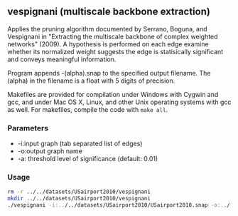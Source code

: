 vespignani (multiscale backbone extraction)
-------------------------------------------

Applies the pruning algorithm documented by Serrano, Boguna, and Vespignani
in "Extracting the multiscale backbone of complex weighted networks" (2009).
A hypothesis is performed on each edge examine whether its normalized weight
suggests the edge is statisically significant and conveys meaningful information.

Program appends -(alpha).snap to the specified output filename.  The (alpha)
in the filename is a float with 5 digits of precision.

Makefiles are provided for compilation under Windows with Cygwin and gcc,
and under Mac OS X, Linux, and other Unix operating systems with gcc as
well. For makefiles, compile the code with `make all`.

### Parameters ###

  - -i:input graph (tab separated list of edges)
  - -o:output graph name
  - -a: threshold level of significance (default: 0.01)

### Usage ###

```bash
rm -r ../../datasets/USairport2010/vespignani
mkdir ../../datasets/USairport2010/vespignani
./vespignani -i:../../datasets/USairport2010/USairport2010.snap -o:../../datasets/USairport2010/vespignani/USairport2010-backbone
```